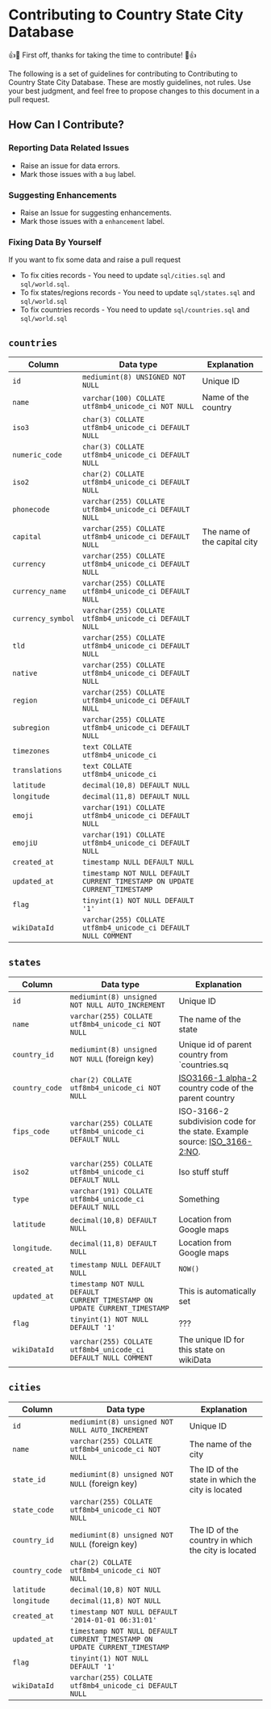 # Contributing to Country State City Database

:+1::tada: First off, thanks for taking the time to contribute! :tada::+1:

The following is a set of guidelines for contributing to Contributing to Country State City Database. These are mostly guidelines, not rules. Use your best judgment, and feel free to propose changes to this document in a pull request.

## How Can I Contribute?

### Reporting Data Related Issues
- Raise an issue for data errors.
- Mark those issues with a `bug` label.

### Suggesting Enhancements
- Raise an Issue for suggesting enhancements.
- Mark those issues with a `enhancement` label.

### Fixing Data By Yourself
If you want to fix some data and raise a pull request
- To fix cities records - You need to update `sql/cities.sql` and `sql/world.sql`.
- To fix states/regions records - You need to update `sql/states.sql` and `sql/world.sql`
- To fix countries records - You need to update `sql/countries.sql` and `sql/world.sql`

## `countries`
| Column           | Data type                                                                  | Explanation                                                    | 
| ----------------- | ------------------------------------------------------------------------- | ----------------------------------------------------- |
| `id`              | `mediumint(8) UNSIGNED NOT NULL`                                          | Unique ID                                             |
| `name`            | `varchar(100) COLLATE utf8mb4_unicode_ci NOT NULL`                        | Name of the country                                   |
| `iso3`            | `char(3) COLLATE utf8mb4_unicode_ci DEFAULT NULL`                         | |  
| `numeric_code`    | `char(3) COLLATE utf8mb4_unicode_ci DEFAULT NULL`                         | |
| `iso2`            | `char(2) COLLATE utf8mb4_unicode_ci DEFAULT NULL`                         | |
| `phonecode`       | `varchar(255) COLLATE utf8mb4_unicode_ci DEFAULT NULL`                    | |  
| `capital`         | `varchar(255) COLLATE utf8mb4_unicode_ci DEFAULT NULL`                    | The name of the capital city                          |
| `currency`        | `varchar(255) COLLATE utf8mb4_unicode_ci DEFAULT NULL`                    | | 
| `currency_name`   | `varchar(255) COLLATE utf8mb4_unicode_ci DEFAULT NULL`                    | |
| `currency_symbol` | `varchar(255) COLLATE utf8mb4_unicode_ci DEFAULT NULL`                    | |
| `tld`             | `varchar(255) COLLATE utf8mb4_unicode_ci DEFAULT NULL`                    | |  
| `native`          | `varchar(255) COLLATE utf8mb4_unicode_ci DEFAULT NULL`                    | |
| `region`          | `varchar(255) COLLATE utf8mb4_unicode_ci DEFAULT NULL`                    | |
| `subregion`       | `varchar(255) COLLATE utf8mb4_unicode_ci DEFAULT NULL`                    | |
| `timezones`       | `text COLLATE utf8mb4_unicode_ci`                                         | |
| `translations`    | `text COLLATE utf8mb4_unicode_ci`                                         | |
| `latitude`        | `decimal(10,8) DEFAULT NULL`                                              | | 
| `longitude`       | `decimal(11,8) DEFAULT NULL`                                              | |
| `emoji`           | `varchar(191) COLLATE utf8mb4_unicode_ci DEFAULT NULL`                    | |
| `emojiU`          | `varchar(191) COLLATE utf8mb4_unicode_ci DEFAULT NULL`                    | |
| `created_at`      | `timestamp NULL DEFAULT NULL`                                             | |
| `updated_at`      | `timestamp NOT NULL DEFAULT CURRENT_TIMESTAMP ON UPDATE CURRENT_TIMESTAMP` | |
| `flag`            | `tinyint(1) NOT NULL DEFAULT '1'`                                         | |
| `wikiDataId`      | `varchar(255) COLLATE utf8mb4_unicode_ci DEFAULT NULL COMMENT`            | |

## `states`
| Column          | Data type                                                                  | Explanation                                            | 
| --------------- | -------------------------------------------------------------------------- | ------------------------------------------------------ |
| `id`            | `mediumint(8) unsigned NOT NULL AUTO_INCREMENT`                            | Unique ID                                              |
| `name`          | `varchar(255) COLLATE utf8mb4_unicode_ci NOT NULL`                         | The name of the state                                  |
| `country_id`    | `mediumint(8) unsigned NOT NULL` (foreign key)                             | Unique id of parent country from `countries.sq         |
| `country_code`  | `char(2) COLLATE utf8mb4_unicode_ci NOT NULL`                              | [ISO3166-1 alpha-2](https://en.wikipedia.org/wiki/ISO_3166-1_alpha-2) country code of the parent country | 
| `fips_code`     | `varchar(255) COLLATE utf8mb4_unicode_ci DEFAULT NULL`                     |  ISO-3166-2 subdivision code for the state. Example source: [ISO_3166-2:NO](https://www.iso.org/sites/outage/#iso:code:3166:NO). |
| `iso2`          | `varchar(255) COLLATE utf8mb4_unicode_ci DEFAULT NULL`                     | Iso stuff stuff |
|  `type`         | `varchar(191) COLLATE utf8mb4_unicode_ci DEFAULT NULL`                     | Something |
| `latitude`      |`decimal(10,8) DEFAULT NULL`                                                | Location from Google maps                              |
| `longitude`.    | `decimal(11,8) DEFAULT NULL`                                               | Location from Google maps                              |
| `created_at`    | `timestamp NULL DEFAULT NULL`                                              | `NOW()`                                                |
| `updated_at`    | `timestamp NOT NULL DEFAULT CURRENT_TIMESTAMP ON UPDATE CURRENT_TIMESTAMP` | This is automatically set                              |
| `flag`          | `tinyint(1) NOT NULL DEFAULT '1'`                                          | ??? |
| `wikiDataId`    |`varchar(255) COLLATE utf8mb4_unicode_ci DEFAULT NULL COMMENT `             | The unique ID for this state on wikiData               |


## `cities`
| Column          | Data type                                                                  | Explanation                                            | 
| --------------- | -------------------------------------------------------------------------- | ------------------------------------------------------ |
| `id`            | `mediumint(8) unsigned NOT NULL AUTO_INCREMENT`                            | Unique ID                                              |
| `name`          | `varchar(255) COLLATE utf8mb4_unicode_ci NOT NULL`                         | The name of the city                                   |
| `state_id`      | `mediumint(8) unsigned NOT NULL` (foreign key)                             | The ID of the state in which the city is located       |
| `state_code`    | `varchar(255) COLLATE utf8mb4_unicode_ci NOT NULL`                         | |
| `country_id`    | `mediumint(8) unsigned NOT NULL` (foreign key)                             | The ID of the country in which the city is located     |
| `country_code`  | `char(2) COLLATE utf8mb4_unicode_ci NOT NULL`                              | |
| `latitude`      | `decimal(10,8) NOT NULL`                                                   | |
| `longitude`     | `decimal(11,8) NOT NULL`                                                   | |
| `created_at`    | `timestamp NOT NULL DEFAULT '2014-01-01 06:31:01'`                         | |
| `updated_at`    | `timestamp NOT NULL DEFAULT CURRENT_TIMESTAMP ON UPDATE CURRENT_TIMESTAMP` | |
| `flag`          | `tinyint(1) NOT NULL DEFAULT '1'`                                          | |
| `wikiDataId`    | `varchar(255) COLLATE utf8mb4_unicode_ci DEFAULT NULL`                      | |

